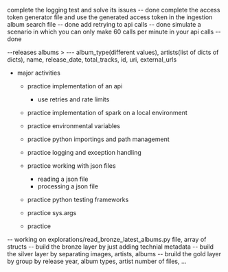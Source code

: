 complete the logging test and solve its issues -- done
complete the access token generator file and use the generated access token in the ingestion album search file -- done
add retrying to api calls -- done
simulate a scenario in which you can only make 60 calls per minute in your api calls -- done

--releases albums >
--- album_type(different values), artists(list of dicts of dicts), name, release_date, total_tracks, id, uri, external_urls


* major activities
    - practice implementation of an api
        - use retries and rate limits
    - practice implementation of spark on a local environment
    - practice environmental variables
    - practice python importings and path management
    - practice logging and exception handling

    - practice working with json files 
        - reading a json file
        - processing a json file
    - practice python testing frameworks
    - practice sys.args 
    - practice 



-- working on explorations/read_bronze_latest_albums.py file, array of structs
-- build the bronze layer by just adding technial metadata
-- build the silver layer by separating images, artists, albums 
-- bruild the gold layer by group by release year, album types, artist number of files, ... 

